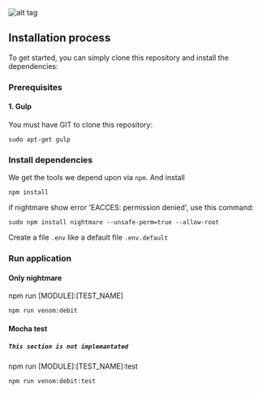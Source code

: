 ![alt tag](http://ctnovatec.com.br/wp-content/uploads/2015/03/nodejs-logo.png)

## Installation process

To get started, you can simply clone this repository and install the dependencies:

### Prerequisites

#### 1. Gulp

You must have GIT to clone this repository:

```
sudo apt-get gulp
```

### Install dependencies

We get the tools we depend upon via `npm`. And install 

```
npm install
```

if nightmare show error 'EACCES: permission denied', use this command:

```
sudo npm install nightmare --unsafe-perm=true --allow-root
```

Create a file `.env` like a default file `.env.default`

### Run application

#### Only nightmare 

npm run [MODULE]:[TEST_NAME]
```
npm run venom:debit
```

#### Mocha test

##### `This section is not implemantated`

npm run [MODULE]:[TEST_NAME]:test
```
npm run venom:debit:test
```
